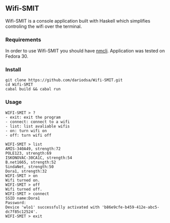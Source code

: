 ## Wifi-SMIT
Wifi-SMIT is a console application built with Haskell which simplifies controling the wifi over the terminal. 
### Requirements
In order to use Wifi-SMIT you should have [nmcli](https://developer.gnome.org/NetworkManager/stable/nmcli.html). Application was tested on Fedora 30. 
### Install 
```
git clone https://github.com/dariodsa/Wifi-SMIT.git
cd Wifi-SMIT
cabal build && cabal run
```
### Usage
```
WIFI-SMIT > ?
- exit: exit the program
- connect: connect to a wifi
- list: list avaliable wifis
- on: turn wifi on
- off: turn wifi off

WIFI-SMIT > list 
AMIS-340A49, strength:72
POLE123, strength:69
ISKONOVAC-30CA1C, strength:54
B.net1665, strength:52
SindaNet, strength:50
Dora1, strength:32
WIFI-SMIT > on
Wifi turned on.
WIFI-SMIT > off
Wifi turned off.
WIFI-SMIT > connect
SSID name:Dora1
Password:
Device 'wlo1' successfully activated with 'b86e9cfe-b459-412e-abc5-dc7f85c12524'.
WIFI-SMIT > exit

```


